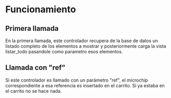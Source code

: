 # Funcionamiento #

## Primera llamada ##
En la primera llamada, este controlador recupera de la base de datos un listado completo de los elementos a mostrar y posteriormente carga la vista listar\_todo pasandole como parametro esos elementos.

## Llamada con "ref" ##
Si este controlador es llamado con un parámetro "ref", el microchip correspondiente a esa referencia es insertado en el carrito. Si ya estaba en el carrito no se hace nada.